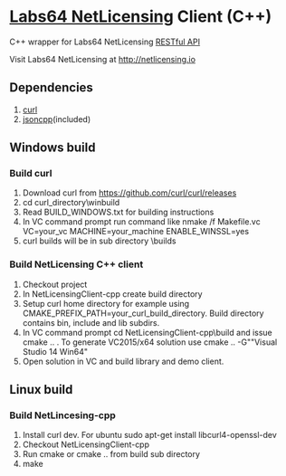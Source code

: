 # [Labs64 NetLicensing](http://netlicensing.io) Client (C++)

C++ wrapper for Labs64 NetLicensing [RESTful API](http://l64.cc/nl10)

Visit Labs64 NetLicensing at http://netlicensing.io

## Dependencies

1. [curl](https://github.com/curl/curl)
2. [jsoncpp](https://github.com/open-source-parsers/jsoncpp)(included)

## Windows build

### Build curl
1. Download curl from https://github.com/curl/curl/releases
2. cd curl_directory\winbuild
3. Read BUILD_WINDOWS.txt for building instructions
4. In VC command prompt run command like nmake /f Makefile.vc VC=your_vc MACHINE=your_machine ENABLE_WINSSL=yes
5. curl builds will be in sub directory \builds

### Build NetLicensing C++ client
1. Checkout project
2. In NetLicensingClient-cpp create build directory
3. Setup curl home directory for example using CMAKE_PREFIX_PATH=your_curl_build_directory. Build directory contains bin, include and lib subdirs.
3. In VC command prompt cd NetLicensingClient-cpp\build and issue cmake .. . To generate VC2015/x64 solution use cmake .. -G""Visual Studio 14 Win64" 
2. Open solution in VC and build library and demo client.

## Linux build

### Build NetLincesing-cpp
1. Install curl dev. For ubuntu sudo apt-get install libcurl4-openssl-dev
2. Checkout NetLicensingClient-cpp
3. Run cmake or cmake .. from build sub directory
4. make
